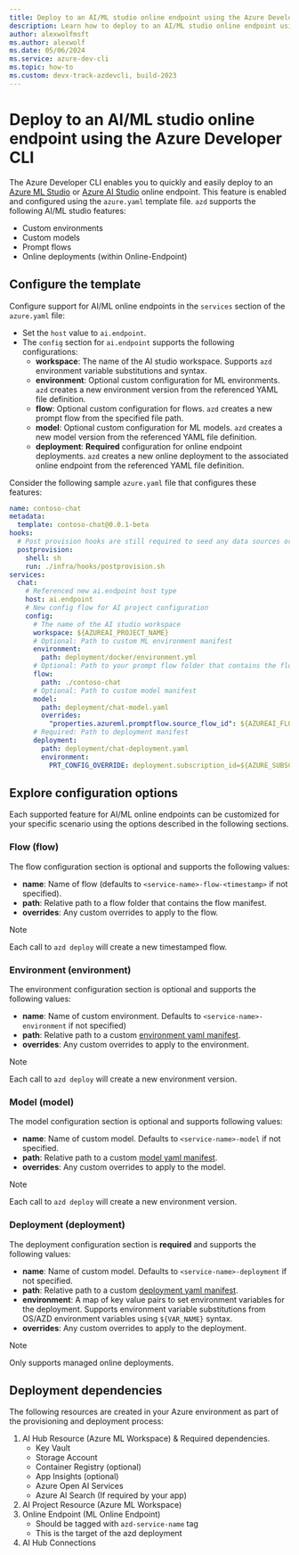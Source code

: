 ```yaml
---
title: Deploy to an AI/ML studio online endpoint using the Azure Developer CLI
description: Learn how to deploy to an AI/ML studio online endpoint using the Azure Developer CLI
author: alexwolfmsft
ms.author: alexwolf
ms.date: 05/06/2024
ms.service: azure-dev-cli
ms.topic: how-to
ms.custom: devx-track-azdevcli, build-2023
---
```


# Deploy to an AI/ML studio online endpoint using the Azure Developer CLI

The Azure Developer CLI enables you to quickly and easily deploy to an [Azure ML Studio](https://ml.azure.com) or [Azure AI Studio](https://ai.azure.com) online endpoint. This feature is enabled and configured using the `azure.yaml` template file. `azd` supports the following AI/ML studio features:

* Custom environments
* Custom models
* Prompt flows
* Online deployments (within Online-Endpoint)

## Configure the template

Configure support for AI/ML online endpoints in the `services` section of the `azure.yaml` file:

- Set the `host` value to `ai.endpoint`.
- The `config` section for `ai.endpoint` supports the following configurations:
  - **workspace**: The name of the AI studio workspace. Supports `azd` environment variable substitutions and syntax.
  - **environment**: Optional custom configuration for ML environments. `azd` creates a new  environment version from the referenced YAML file definition.
  - **flow**: Optional custom configuration for flows. `azd` creates a new prompt flow from the specified file path.
  - **model**: Optional custom configuration for ML models. `azd` creates a new model version from the referenced YAML file definition.
  - **deployment**: **Required** configuration for online endpoint deployments. `azd` creates a new online deployment to the associated online endpoint from the referenced YAML file definition.

Consider the following sample `azure.yaml` file that configures these features:

```yaml
name: contoso-chat
metadata:
  template: contoso-chat@0.0.1-beta
hooks:
  # Post provision hooks are still required to seed any data sources or create required search indexes
  postprovision:
    shell: sh
    run: ./infra/hooks/postprovision.sh
services:
  chat:
    # Referenced new ai.endpoint host type
    host: ai.endpoint
    # New config flow for AI project configuration
    config:
      # The name of the AI studio workspace
      workspace: ${AZUREAI_PROJECT_NAME}
      # Optional: Path to custom ML environment manifest
      environment:
        path: deployment/docker/environment.yml
      # Optional: Path to your prompt flow folder that contains the flow manifest
      flow:
        path: ./contoso-chat
      # Optional: Path to custom model manifest
      model:
        path: deployment/chat-model.yaml
        overrides:
          "properties.azureml.promptflow.source_flow_id": ${AZUREAI_FLOW_NAME}
      # Required: Path to deployment manifest
      deployment:
        path: deployment/chat-deployment.yaml
        environment:
          PRT_CONFIG_OVERRIDE: deployment.subscription_id=${AZURE_SUBSCRIPTION_ID},deployment.resource_group=${AZURE_RESOURCE_GROUP},deployment.workspace_name=${AZUREAI_PROJECT_NAME},deployment.endpoint_name=${AZUREAI_ENDPOINT_NAME},deployment.deployment_name=${AZUREAI_DEPLOYMENT_NAME}
```

## Explore configuration options

Each supported feature for AI/ML online endpoints can be customized for your specific scenario using the options described in the following sections.

### Flow (flow)

The flow configuration section is optional and supports the following values:

- **name**: Name of flow (defaults to `<service-name>-flow-<timestamp>` if not specified).
- **path**: Relative path to a flow folder that contains the flow manifest.
- **overrides**: Any custom overrides to apply to the flow.

> [!NOTE]
> Each call to `azd deploy` will create a new timestamped flow.

### Environment (environment)

The environment configuration section is optional and supports the following values:

- **name**: Name of custom environment. Defaults to `<service-name>-environment` if not specified)
- **path**: Relative path to a custom [environment yaml manifest](https://learn.microsoft.com/en-us/azure/machine-learning/reference-yaml-environment?view=azureml-api-2).
- **overrides**: Any custom overrides to apply to the environment.

> [!NOTE]
> Each call to `azd deploy` will create a new environment version.

### Model (model)

The model configuration section is optional and supports following values:

- **name**: Name of custom model. Defaults to `<service-name>-model` if not specified.
- **path**: Relative path to a custom [model yaml manifest](https://learn.microsoft.com/en-us/azure/machine-learning/reference-yaml-model?view=azureml-api-2).
- **overrides**: Any custom overrides to apply to the model.

> [!NOTE]
> Each call to `azd deploy` will create a new environment version.

### Deployment (deployment)

The deployment configuration section is **required** and supports the following values:

- **name**: Name of custom model. Defaults to `<service-name>-deployment` if not specified.
- **path**: Relative path to a custom [deployment yaml manifest](https://learn.microsoft.com/en-us/azure/machine-learning/reference-yaml-deployment-managed-online?view=azureml-api-2).
- **environment**: A map of key value pairs to set environment variables for the deployment. Supports environment variable substitutions from OS/AZD environment variables using `${VAR_NAME}` syntax.
- **overrides**: Any custom overrides to apply to the deployment.

> [!NOTE]
> Only supports managed online deployments.

## Deployment dependencies

The following resources are created in your Azure environment as part of the provisioning and deployment process:

1. AI Hub Resource  (Azure ML Workspace) & Required dependencies.
   * Key Vault
   * Storage Account
   * Container Registry (optional)
   * App Insights (optional)
   * Azure Open AI Services
   * Azure AI Search (If required by your app)
2. AI Project Resource (Azure ML Workspace)
3. Online Endpoint (ML Online Endpoint)
   * Should be tagged with `azd-service-name` tag
   * This is the target of the azd deployment
4. AI Hub Connections
